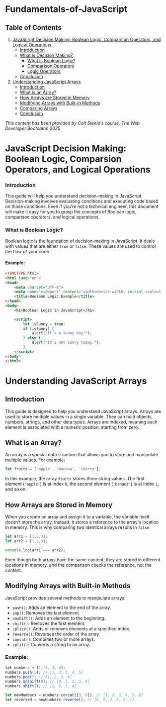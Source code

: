 # Fundamentals-of-JavaScript

## Table of Contents
1. [JavaScript Decision Making: Boolean Logic, Comparsion Operators, and Logical Operations](#javascript-decision-making-boolean-logic-comparsion-operators-and-logical-operations)
    - [Introduction](#introduction)
    - [What is Decision Making?](#what-is-decision-making)
        - [What is Boolean Logic?](#what-is-boolean-logic)
        - [Comparison Operators](#comparison-operators)
        - [Logic Operators](#logic-operators)
    - [Conclusion](#conclusion)
2. [Understanding JavaScript Arrays](#understanding-javascript-arrays)
    - [Introduction](#introduction)
    - [What is an Array?](#what-is-an-array?)
    - [How Arrays are Stored in Memory](#how-arrays-are-stored-in-memory)
    - [Modifying Arrays with Built-in Methods](#modifying-arrays-with-built-in-methods)
    - [Comparing Arrays](#comparing-arrays)
    - [Conclusion](#conclusion)

*This content has been provided by Colt Steele's course, The Web Developer Bootcamp 2025*

# JavaScript Decision Making: Boolean Logic, Comparsion Operators, and Logical Operations

### Introduction
This guide will help you understand decision-making in JavaScript. Decision-making involves evaluating conditions and executing code based on those conditions. Even if you're not a technical engineer, this document will make it easy for you to grasp the concepts of Boolean logic, comparison operators, and logical operations.


### What is Boolean Logic?
Boolean logic is the foundation of decision-making in JavaScript. It deals with values that are either `true` or `false`. These values are used to control the flow of your code.

#### Example:
```html
<!DOCTYPE html>
<html lang="en">
<head>
    <meta charset="UTF-8">
    <meta name="viewport" content="width=device-width, initial-scale=1.0">
    <title>Boolean Logic Example</title>
</head>
<body>
    <h1>Boolean Logic in JavaScript</h1>

    <script>
        let isSunny = true;
        if (isSunny) {
            alert("It's a sunny day!");
        } else {
            alert("It's not sunny today.");
        }
    </script>
</body>
</html>
```

# Understanding JavaScript Arrays

## Introduction
This guide is designed to help you understand JavaScript arrays. Arrays are used to store multiple values in a single variable. They can hold objects, numbers, strings, and other data types. Arrays are indexed, meaning each element is associated with a numeric position, starting from zero.

## What is an Array?
An array is a special data structure that allows you to store and manipulate multiple values. For example:
```js
let fruits = ['apple', 'banana', 'cherry'];
```
In this example, the array `fruits` stores three string values. The first element (`'apple'`) is at index `0`, the second element (`'banana'`) is at index `1`, and so on.

## How Arrays are Stored in Memory
When you create an array and assign it to a variable, the variable itself doesn't store the array. Instead, it stores a reference to the array's location in memory. This is why comparing two identical arrays results in `false`.

```js
let arr1 = [1,2,3];
let arr2 = [1,2,3];

console.log(arr1 === arr2);
```

Even though both arrays have the same content, they are stored in different locations in memory, and the comparison checks the reference, not the content.

## Modifying Arrays with Built-in Methods
JavaScript provides several methods to manipulate arrays: 
- `push()`: Adds an element to the end of the array.
- `pop()`: Removes the last element.
- `unshift()`: Adds an element to the beginning.
- `shift()`: Removes the first element.
- `splice()`: Adds or removes elements at a specified index.
- `reverse()`: Reverses the order of the array.
- `concat()`: Combines two or more arrays.
- `split()`: Converts a string to an array.

### Example:
```js
let numbers = [1, 2, 3, 4];
numbers.push(5); // [1, 2, 3, 4, 5]
numbers.pop(); // [1, 2, 3, 4]
numbers.unshift(0); // [0, 1, 2, 3, 4]
numbers.shift(); // [1, 2, 3, 4]

let newNumbers = numbers.concat([5, 6]); // [1, 2, 3, 4, 5, 6]
let reversed = newNumbers.reverse(); // [6, 5, 4, 3, 2, 1]
```

